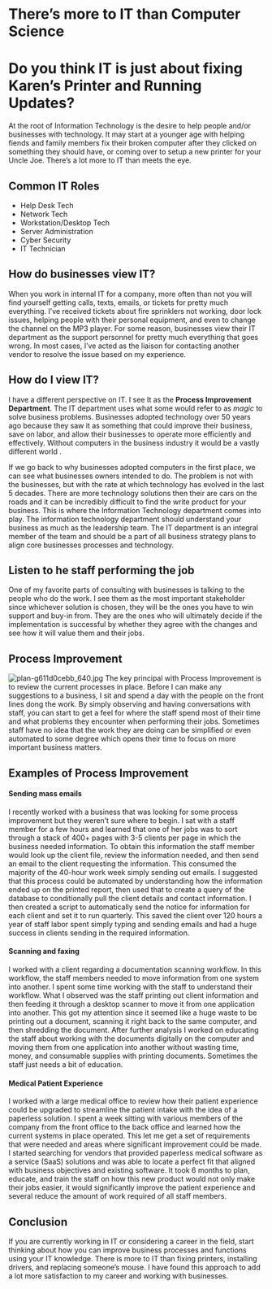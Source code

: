 # There’s more to IT than Computer Science

# Do you think IT is just about fixing Karen’s Printer and Running Updates?
At the root of Information Technology is the desire to help people and/or businesses with technology. It may start at a younger age with helping fiends and family members fix their broken computer after they clicked on something they should have, or coming over to setup a new printer for your Uncle Joe. There’s a lot more to IT than meets the eye. 

## Common IT Roles
- Help Desk Tech
- Network Tech
- Workstation/Desktop Tech
- Server Administration
- Cyber Security
- IT Technician

## How do businesses view IT?
When you work in internal IT for a company, more often than not you will find yourself getting calls, texts, emails, or tickets for pretty much everything. I’ve received tickets about fire sprinklers not working, door lock issues, helping people with their personal equipment, and even to change the channel on the MP3 player. For some reason, businesses view their IT department as the support personnel for pretty much everything that goes wrong. In most cases, I’ve acted as the liaison for contacting another vendor to resolve the issue based on my experience. 

## How do I view IT?
I have a different perspective on IT. I see It as the **Process Improvement Department**. The IT department uses what some would refer to as *magic* to solve business problems. Businesses adopted technology over 50 years ago because they saw it as something that could improve their business, save on labor, and allow their businesses to operate more efficiently and effectively. Without computers in the business industry it would be a vastly different world .

If we go back to why businesses adopted computers in the first place, we can see what businesses owners intended to do. The problem is not with the businesses, but with the rate at which technology has evolved in the last 5 decades. There are more technology solutions then their are cars on the roads and it can be incredibly difficult to find the write product for your business. This is where the Information Technology department comes into play. The information technology department should understand your business as much as the leadership team. The IT department is an integral member of the team and should be a part of all business strategy plans to align core businesses processes and technology. 

## Listen to he staff performing the job
One of my favorite parts of consulting with businesses is talking to the people who do the work. I see them as the most important stakeholder since whichever solution is chosen, they will be the ones you have to win support and buy-in from. They are the ones who will ultimately decide if the implementation is successful by whether they agree with the changes and see how it will value them and their jobs. 

## Process Improvement

![plan-g611d0cebb_640.jpg](https://cdn.hashnode.com/res/hashnode/image/upload/v1636783247634/ujDNH0YbX.jpeg)
The key principal with Process Improvement is to review the current processes in place. Before I can make any suggestions to a business, I sit and spend a day with the people on the front lines dong the work. By simply observing and having conversations with staff, you can start to get a feel for where the staff spend most of their time and what problems they encounter when performing their jobs. Sometimes staff have no idea that the work they are doing can be simplified or even automated to some degree which opens their time to focus on more important business matters. 

## Examples of Process Improvement

#### Sending mass emails 
I recently worked with a business that was looking for some process improvement but they weren’t sure where to begin. I sat with a staff member for a few hours and learned that one of her jobs was to sort through a stack of 400+ pages with 3-5 clients per page in which the business needed information. To obtain this information the staff member would look up the client file, review the information needed, and then send an email to the client requesting the information. This consumed the majority of the 40-hour work week simply sending out emails. I suggested that this process could be automated by understanding how the information ended up on the printed report, then used that to create a query of the database to conditionally pull the client details and contact information. I then created a script to automatically send the notice for information for each client and set it to run quarterly. This saved the client over 120 hours a year of staff labor spent simply typing and sending emails and had a huge success in clients sending in the required information. 

#### Scanning and faxing 
I worked with a client regarding a documentation scanning workflow. In this workflow, the staff members needed to move information from one system into another. I spent some time working with the staff to understand their workflow. What I observed was the staff printing out client information and then feeding it through a desktop scanner to move it from one application into another. This got my attention since it seemed like a huge waste to be printing out a document, scanning it right back to the same computer, and then shredding the document. After further analysis I worked on educating the staff about working with the documents digitally on the computer and moving them from one application into another without wasting time, money, and consumable supplies with printing documents. Sometimes the staff just needs a bit of education. 



#### Medical Patient Experience 
I worked with a large medical office to review how their patient experience could be upgraded to streamline the patient intake with the idea of a paperless solution. I spent a week sitting with various members of the company from the front office to the back office and learned how the current systems in place operated. This let me get a set of requirements that were needed and areas where significant improvement could be made. I started searching for vendors that provided paperless medical software as a service (SaaS) solutions and was able to locate a perfect fit that aligned with business objectives and existing software. It took 6 months to plan, educate, and train the staff on how this new product would not only make their jobs easier, it would significantly improve the patient experience and several reduce the amount of work required of all staff members. 

## Conclusion
If you are currently working in IT or considering a career in the field, start thinking about how you can improve business processes and functions using your IT knowledge. There is more to IT than fixing printers, installing drivers, and replacing someone’s mouse. I have found this approach to add a lot more satisfaction to my career and working with businesses. 
